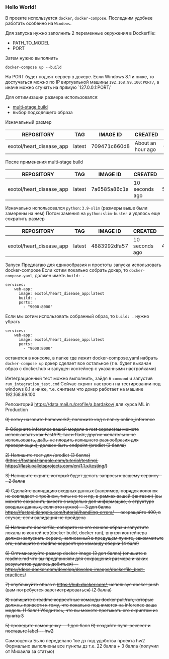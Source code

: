 ### Hello World! 

В проекте используется `docker`, `docker-compose`. Последним удобнее работать 
особенно на `Windows`.

Для запуска нужно заполнить 2 переменные окружения в Dockerfile:
- PATH_TO_MODEL
- PORT

Затем нужно выполнить 
~~~
docker-compose up --build
~~~
На PORT будет поднят сервер в докере.
Если Windows 8.1 и ниже, то достучаться можно по IP виртуальной машины 
`192.168.99.100:PORT/`, а иначе можно стучать на прямую
`127.0.0.1:PORT/

Для оптимизации размера использовался:
- [multi-stage build](https://pythonspeed.com/articles/multi-stage-docker-python/)
- выбор подходящего образа

Изначальный размер

| REPOSITORY   | TAG  | IMAGE ID  | CREATED  | SIZE  |
|--------------|------|-----------|----------|-------|
| exotol/heart_disease_app | latest  | 709471c660d8  | About an hour ago | 607MB  |

После применения multi-stage build 

| REPOSITORY   | TAG  | IMAGE ID  | CREATED  | SIZE  |
|--------------|------|-----------|----------|-------|
| exotol/heart_disease_app | latest  | 7a6585a86c1a  | 10 seconds ago | 526MB  |

Изначально использовался `python:3.9-slim` (размеры выше были замерены на нем)
Потом заменил на `python:slim-buster` и удалось еще сократить размер 

| REPOSITORY   | TAG  | IMAGE ID  | CREATED  | SIZE  |
|--------------|------|-----------|----------|-------|
| exotol/heart_disease_app | latest  | 4883992dfa57  | 10 seconds ago | 468MB  |

Запуск
Предлагаю для единообразия и простоты запуска использовать docker-compose
Если хотим локально собрать докер, то `docker-compose.yaml`, 
должен иметь `build: .`  
~~~
services:
    web-app:
      image: exotol/heart_disease_app:latest
      build: .
      ports:
        - "9000:8000"
~~~

Если мы хотим использовать собранный образ, то `build: .` нужно убрать

~~~
services:
    web-app:
      image: exotol/heart_disease_app:latest
      ports:
        - "9000:8000"
~~~

останется в консоле, в папке где лежит docker-compose.yaml набрать
`docker-compose up` докер сделает все остальное (т.е. будет выкачан образ с 
docker.hub и запущен контейнер с указанными настройками)

Интеграционный тест можно выполнить, зайдя в `command`
и запустив `run_integration_test.cmd`
Сейчас скрипт настроен на тестировании под windows 8.1 и ниже, т.е. считаем
что докер работает на машине 192.168.99.100


Репозиторий https://data.mail.ru/profile/a.bardakov/ для курса ML in Production

~~0) ветку назовите homework2, положите код в папку online_inference~~

~~1) Оберните inference вашей модели в rest сервис(вы можете использовать как FastAPI, так и flask, другие желательно не использовать, дабы не плодить излишнего разнообразия для проверяющих), должен быть endpoint /predict (3 балла)~~

~~2) Напишите тест для /predict (3 балла) (https://fastapi.tiangolo.com/tutorial/testing/, https://flask.palletsprojects.com/en/1.1.x/testing/)~~

~~3) Напишите скрипт, который будет делать запросы к вашему сервису -- 2 балла~~

~~4) Сделайте валидацию входных данных (например, порядок колонок не совпадает с трейном, типы не те и пр, в рамках вашей фантазии)  (вы можете сохранить вместе с моделью доп информацию, о структуре входных данных, если это нужно) -- 3 доп балла
https://fastapi.tiangolo.com/tutorial/handling-errors/ -- возращайте 400, в случае, если валидация не пройдена~~

~~5) Напишите dockerfile, соберите на его основе образ и запустите локально контейнер(docker build, docker run), внутри контейнера должен запускать сервис, написанный в предущем пункте, закоммитьте его, напишите в readme корректную команду сборки (4 балл)~~

~~6) Оптимизируйте размер docker image (3 доп балла) (опишите в readme.md что вы предприняли для сокращения размера и каких результатов удалось добиться)  -- https://docs.docker.com/develop/develop-images/dockerfile_best-practices/~~

~~7) опубликуйте образ в https://hub.docker.com/, используя docker push (вам потребуется зарегистрироваться) (2 балла)~~

~~8) напишите в readme корректные команды docker pull/run, которые должны привести к тому, что локально поднимется на inference ваша модель (1 балл)
Убедитесь, что вы можете протыкать его скриптом из пункта 3~~

~~5) проведите самооценку -- 1 доп балл~~
~~6) создайте пулл-реквест и поставьте label -- hw2~~

Самооценка
Было переделано 1ое дз под удобства проекта hw2
Формально выполнены все пункты дз т.е. 22 балла + 3 балла (получил от Михаила за статью)
